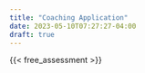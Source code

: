 ```yaml
---
title: "Coaching Application"
date: 2023-05-10T07:27:27-04:00
draft: true
---
```

{{< free_assessment >}}
